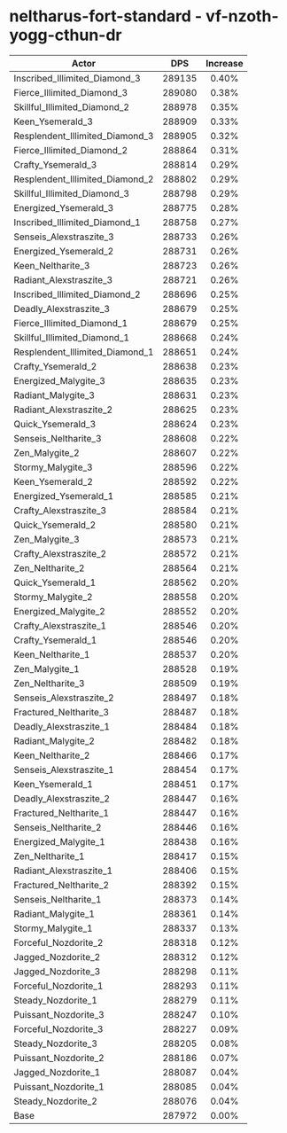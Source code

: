 # neltharus-fort-standard - vf-nzoth-yogg-cthun-dr
| Actor | DPS | Increase |
|---|:---:|:---:|
|Inscribed_Illimited_Diamond_3|289135|0.40%|
|Fierce_Illimited_Diamond_3|289080|0.38%|
|Skillful_Illimited_Diamond_2|288978|0.35%|
|Keen_Ysemerald_3|288909|0.33%|
|Resplendent_Illimited_Diamond_3|288905|0.32%|
|Fierce_Illimited_Diamond_2|288864|0.31%|
|Crafty_Ysemerald_3|288814|0.29%|
|Resplendent_Illimited_Diamond_2|288802|0.29%|
|Skillful_Illimited_Diamond_3|288798|0.29%|
|Energized_Ysemerald_3|288775|0.28%|
|Inscribed_Illimited_Diamond_1|288758|0.27%|
|Senseis_Alexstraszite_3|288733|0.26%|
|Energized_Ysemerald_2|288731|0.26%|
|Keen_Neltharite_3|288723|0.26%|
|Radiant_Alexstraszite_3|288721|0.26%|
|Inscribed_Illimited_Diamond_2|288696|0.25%|
|Deadly_Alexstraszite_3|288679|0.25%|
|Fierce_Illimited_Diamond_1|288679|0.25%|
|Skillful_Illimited_Diamond_1|288668|0.24%|
|Resplendent_Illimited_Diamond_1|288651|0.24%|
|Crafty_Ysemerald_2|288638|0.23%|
|Energized_Malygite_3|288635|0.23%|
|Radiant_Malygite_3|288631|0.23%|
|Radiant_Alexstraszite_2|288625|0.23%|
|Quick_Ysemerald_3|288624|0.23%|
|Senseis_Neltharite_3|288608|0.22%|
|Zen_Malygite_2|288607|0.22%|
|Stormy_Malygite_3|288596|0.22%|
|Keen_Ysemerald_2|288592|0.22%|
|Energized_Ysemerald_1|288585|0.21%|
|Crafty_Alexstraszite_3|288584|0.21%|
|Quick_Ysemerald_2|288580|0.21%|
|Zen_Malygite_3|288573|0.21%|
|Crafty_Alexstraszite_2|288572|0.21%|
|Zen_Neltharite_2|288564|0.21%|
|Quick_Ysemerald_1|288562|0.20%|
|Stormy_Malygite_2|288558|0.20%|
|Energized_Malygite_2|288552|0.20%|
|Crafty_Alexstraszite_1|288546|0.20%|
|Crafty_Ysemerald_1|288546|0.20%|
|Keen_Neltharite_1|288537|0.20%|
|Zen_Malygite_1|288528|0.19%|
|Zen_Neltharite_3|288509|0.19%|
|Senseis_Alexstraszite_2|288497|0.18%|
|Fractured_Neltharite_3|288487|0.18%|
|Deadly_Alexstraszite_1|288484|0.18%|
|Radiant_Malygite_2|288482|0.18%|
|Keen_Neltharite_2|288466|0.17%|
|Senseis_Alexstraszite_1|288454|0.17%|
|Keen_Ysemerald_1|288451|0.17%|
|Deadly_Alexstraszite_2|288447|0.16%|
|Fractured_Neltharite_1|288447|0.16%|
|Senseis_Neltharite_2|288446|0.16%|
|Energized_Malygite_1|288438|0.16%|
|Zen_Neltharite_1|288417|0.15%|
|Radiant_Alexstraszite_1|288406|0.15%|
|Fractured_Neltharite_2|288392|0.15%|
|Senseis_Neltharite_1|288373|0.14%|
|Radiant_Malygite_1|288361|0.14%|
|Stormy_Malygite_1|288337|0.13%|
|Forceful_Nozdorite_2|288318|0.12%|
|Jagged_Nozdorite_2|288312|0.12%|
|Jagged_Nozdorite_3|288298|0.11%|
|Forceful_Nozdorite_1|288293|0.11%|
|Steady_Nozdorite_1|288279|0.11%|
|Puissant_Nozdorite_3|288247|0.10%|
|Forceful_Nozdorite_3|288227|0.09%|
|Steady_Nozdorite_3|288205|0.08%|
|Puissant_Nozdorite_2|288186|0.07%|
|Jagged_Nozdorite_1|288087|0.04%|
|Puissant_Nozdorite_1|288085|0.04%|
|Steady_Nozdorite_2|288076|0.04%|
|Base|287972|0.00%|
